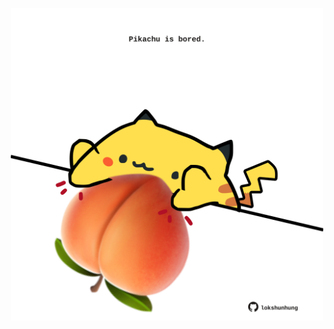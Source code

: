 <!-- built at 21/05/2023, 04:00:55 UTC -->
<p align="center">
  <img width="500" height="500" src="./ReadmeImage.svg">
</p>

